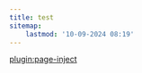 ```yaml
---
title: test
sitemap:
    lastmod: '10-09-2024 08:19'
---
```


[plugin:page-inject](/digital-innovation/_introduction)
